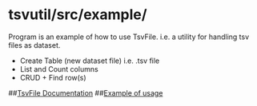 # tsvutil/src/example/
Program is an example of how to use TsvFile.
i.e. a utility for handling tsv files as dataset.
* Create Table (new dataset file) i.e. .tsv file
* List and Count columns
* CRUD + Find row(s)

##[TsvFile Documentation](https://github.com/dani153i/tsvutil/src/tsvutil/)
##[Example of usage](https://github.com/dani153i/tsvutil/src/example/)